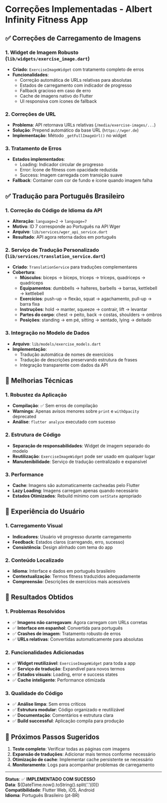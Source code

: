 # Correções Implementadas - Albert Infinity Fitness App

## ✅ Correções de Carregamento de Imagens

### 1. Widget de Imagem Robusto (`lib/widgets/exercise_image.dart`)
- **Criado**: `ExerciseImageWidget` com tratamento completo de erros
- **Funcionalidades**:
  - Correção automática de URLs relativas para absolutas
  - Estados de carregamento com indicador de progresso
  - Fallback gracioso em caso de erro
  - Cache de imagens nativo do Flutter
  - UI responsiva com ícones de fallback

### 2. Correções de URL
- **Problema**: API retornava URLs relativas (`/media/exercise-images/...`)
- **Solução**: Prepend automático da base URL (`https://wger.de`)
- **Implementação**: Método `_getFullImageUrl()` no widget

### 3. Tratamento de Erros
- **Estados implementados**:
  - Loading: Indicador circular de progresso
  - Error: Ícone de fitness com opacidade reduzida
  - Success: Imagem carregada com transição suave
- **Fallback**: Container com cor de fundo e ícone quando imagem falha

## ✅ Tradução para Português Brasileiro

### 1. Correção do Código de Idioma da API
- **Alteração**: `language=2` → `language=7` 
- **Motivo**: ID 7 corresponde ao Português na API Wger
- **Arquivo**: `lib/services/wger_api_service.dart`
- **Resultado**: API agora retorna dados em português

### 2. Serviço de Tradução Personalizado (`lib/services/translation_service.dart`)
- **Criado**: `TranslationService` para traduções complementares
- **Cobertura**:
  - **Músculos**: biceps → bíceps, triceps → tríceps, quadriceps → quadríceps
  - **Equipamentos**: dumbbells → halteres, barbells → barras, kettlebell → kettlebell
  - **Exercícios**: push-up → flexão, squat → agachamento, pull-up → barra fixa
  - **Instruções**: hold → manter, squeeze → contrair, lift → levantar
  - **Partes do corpo**: chest → peito, back → costas, shoulders → ombros
  - **Posições**: standing → em pé, sitting → sentado, lying → deitado

### 3. Integração no Modelo de Dados
- **Arquivo**: `lib/models/exercise_models.dart`
- **Implementação**: 
  - Tradução automática de nomes de exercícios
  - Tradução de descrições preservando estrutura de frases
  - Integração transparente com dados da API

## 🔧 Melhorias Técnicas

### 1. Robustez da Aplicação
- **Compilação**: ✅ Sem erros de compilação
- **Warnings**: Apenas avisos menores sobre `print` e `withOpacity` deprecated
- **Análise**: `flutter analyze` executado com sucesso

### 2. Estrutura de Código
- **Separação de responsabilidades**: Widget de imagem separado do modelo
- **Reutilização**: `ExerciseImageWidget` pode ser usado em qualquer lugar
- **Manutenibilidade**: Serviço de tradução centralizado e expansível

### 3. Performance
- **Cache**: Imagens são automaticamente cacheadas pelo Flutter
- **Lazy Loading**: Imagens carregam apenas quando necessário
- **Estados Otimizados**: Rebuild mínimo com `setState` apropriado

## 📱 Experiência do Usuário

### 1. Carregamento Visual
- **Indicadores**: Usuário vê progresso durante carregamento
- **Feedback**: Estados claros (carregando, erro, sucesso)
- **Consistência**: Design alinhado com tema do app

### 2. Conteúdo Localizado
- **Idioma**: Interface e dados em português brasileiro
- **Contextualização**: Termos fitness traduzidos adequadamente
- **Compreensão**: Descrições de exercícios mais acessíveis

## 🎯 Resultados Obtidos

### 1. Problemas Resolvidos
- ✅ **Imagens não carregavam**: Agora carregam com URLs corretas
- ✅ **Interface em espanhol**: Convertida para português
- ✅ **Crashes de imagem**: Tratamento robusto de erros
- ✅ **URLs relativas**: Convertidas automaticamente para absolutas

### 2. Funcionalidades Adicionadas
- ✅ **Widget reutilizável**: `ExerciseImageWidget` para toda a app
- ✅ **Serviço de tradução**: Expandível para novos termos
- ✅ **Estados visuais**: Loading, error e success states
- ✅ **Cache inteligente**: Performance otimizada

### 3. Qualidade do Código
- ✅ **Análise limpa**: Sem erros críticos
- ✅ **Estrutura modular**: Código organizado e reutilizável
- ✅ **Documentação**: Comentários e estrutura clara
- ✅ **Build successful**: Aplicação compila para produção

## 🚀 Próximos Passos Sugeridos

1. **Teste completo**: Verificar todas as páginas com imagens
2. **Expansão de traduções**: Adicionar mais termos conforme necessário
3. **Otimização de cache**: Implementar cache persistente se necessário
4. **Monitoramento**: Logs para acompanhar problemas de carregamento

---

**Status**: ✅ **IMPLEMENTADO COM SUCESSO**  
**Data**: ${DateTime.now().toString().split('.')[0]}  
**Compatibilidade**: Flutter Web, iOS, Android  
**Idioma**: Português Brasileiro (pt-BR)
